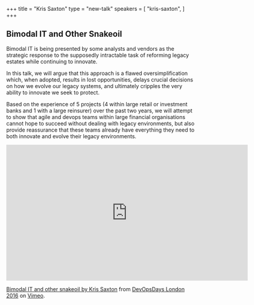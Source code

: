 +++
title = "Kris Saxton"
type = "new-talk"
speakers = [
        "kris-saxton",
]
+++
## Bimodal IT and Other Snakeoil

Bimodal IT is being presented by some analysts and vendors as the strategic response to the supposedly intractable task of reforming legacy estates while continuing to innovate.

In this talk, we will argue that this approach is a flawed oversimplification which, when adopted, results in lost opportunities, delays crucial decisions on how we evolve our legacy systems, and ultimately cripples the very ability to innovate we seek to protect.

Based on the experience of 5 projects (4 within large retail or investment banks and 1 with a large reinsurer) over the past two years, we will attempt to show that agile and devops teams within large financial organisations cannot hope to succeed without dealing with legacy environments, but also provide reassurance that these teams already have everything they need to both innovate and evolve their legacy environments.

<script async class="speakerdeck-embed" data-id="8eeae597259d4704bfe6dce13aeb652c" data-ratio="0.75018315018315" src="//speakerdeck.com/assets/embed.js"></script>

<iframe src="https://player.vimeo.com/video/165153678" width="640" height="360" frameborder="0" webkitallowfullscreen mozallowfullscreen allowfullscreen></iframe>
<p><a href="https://vimeo.com/165153678">Bimodal IT and other snakeoil by Kris Saxton</a> from <a href="https://vimeo.com/devopsdaysldn16">DevOpsDays London 2016</a> on <a href="https://vimeo.com">Vimeo</a>.</p>